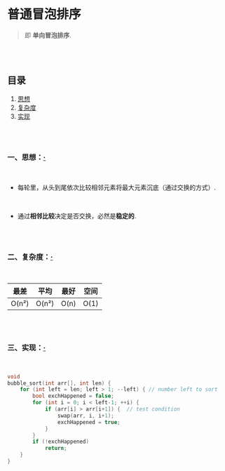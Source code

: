 # 普通冒泡排序
> 即 **单向冒泡排序**.

<br><br>

## 目录

1. [思想](#一思想)
2. [复杂度](#二复杂度)
3. [实现](#三实现)

<br><br>

### 一、思想：[·](#目录)

<br>

- 每轮里，从头到尾依次比较相邻元素将最大元素沉底（通过交换的方式）.

<br>

- 通过**相邻比较**决定是否交换，必然是**稳定的**.

<br><br>

### 二、复杂度：[·](#目录)

<br>

| 最差 | 平均 | 最好 | 空间 |
| :---: | :---: | :---: | :---: |
| O(n²) | O(n²) | O(n) | O(1) |

<br><br>

### 三、实现：[·](#目录)

<br>

```C++
void
bubble_sort(int arr[], int len) {
    for (int left = len; left > 1; --left) { // number left to sort
        bool exchHappened = false;
        for (int i = 0; i < left-1; ++i) {
            if (arr[i] > arr[i+1]) {  // test condition
                swap(arr, i, i+1);
                exchHappened = true;
            }
        }
        if (!exchHappened)
            return;
    }
}
```
